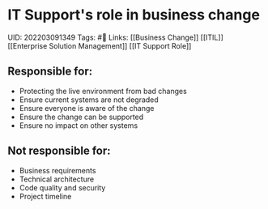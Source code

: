 # IT Support's role in business change
UID: 202203091349
Tags: #🌲 
Links: [[Business Change]] [[ITIL]] [[Enterprise Solution Management]] [[IT Support Role]]

## Responsible for:
-   Protecting the live environment from bad changes
-   Ensure current systems are not degraded
-   Ensure everyone is aware of the change
-   Ensure the change can be supported
-   Ensure no impact on other systems

## Not responsible for:
-   Business requirements
-   Technical architecture
-   Code quality and security
-   Project timeline